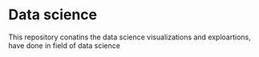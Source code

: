 # Data science
This repository conatins the data  science visualizations and exploartions, have done in field of data science


